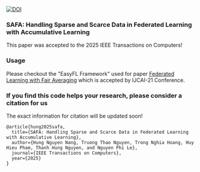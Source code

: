 [![DOI](https://zenodo.org/badge/932106934.svg)](https://doi.org/10.5281/zenodo.14865136)

### SAFA: Handling Sparse and Scarce Data in Federated Learning with Accumulative Learning

This paper was accepted to the 2025 IEEE Transactions on Computers!<br>

### Usage
Please checkout the "EasyFL Framework" used for paper [Federated Learning with Fair Averaging](https://fanxlxmu.github.io/publication/ijcai2021/) which is accepted by IJCAI-21 Conference.

### 

### If you find this code helps your research, please consider a citation for us
The exact information for citation will be updated soon!
```
@article{hung2025safa,
  title={SAFA: Handling Sparse and Scarce Data in Federated Learning with Accumulative Learning},
  author={Hung Nguyen Nang, Truong Thao Nguyen, Trong Nghia Hoang, Huy Hieu Pham, Thanh Hung Nguyen, and Nguyen Phi Le},
  journal={IEEE Transactions on Computers},
  year={2025}
}
```
